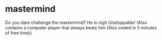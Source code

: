 mastermind
==========

Do you dare challenge the mastermind? He is nigh Unstoppable! (Also contains a computer player that always beats him (Also coded in 5 minutes of free time))
